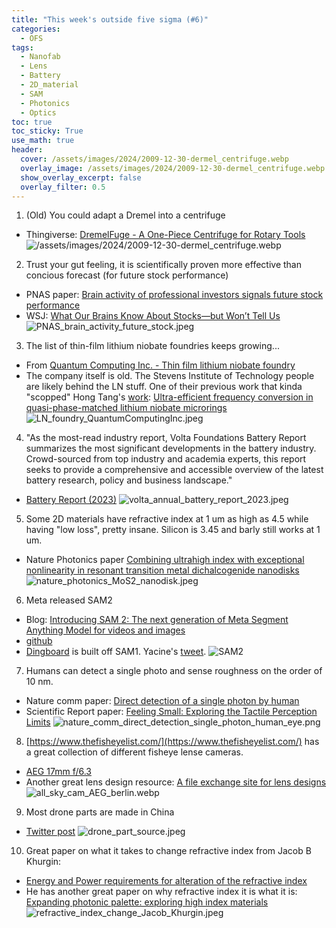 ```yaml
---
title: "This week's outside five sigma (#6)"
categories:
  - OFS
tags:
  - Nanofab
  - Lens
  - Battery
  - 2D_material
  - SAM
  - Photonics
  - Optics
toc: true
toc_sticky: True
use_math: true
header:
  cover: /assets/images/2024/2009-12-30-dermel_centrifuge.webp
  overlay_image: /assets/images/2024/2009-12-30-dermel_centrifuge.webp
  show_overlay_excerpt: false
  overlay_filter: 0.5
---
```



1. (Old) You could adapt a Dremel into a centrifuge
- Thingiverse: [DremelFuge - A One-Piece Centrifuge for Rotary Tools](https://www.thingiverse.com/thing:1483)
![/assets/images/2024/2009-12-30-dermel_centrifuge.webp](/assets/images/2024/2009-12-30-dermel_centrifuge.webp)


2. Trust your gut feeling, it is scientifically proven more effective than concious forecast (for future stock performance) 
- PNAS paper: [Brain activity of professional investors signals future stock performance](https://www.pnas.org/doi/abs/10.1073/pnas.2307982121)
- WSJ: [What Our Brains Know About Stocks—but Won’t Tell Us](https://www.wsj.com/finance/investing/what-our-brains-know-about-stocksbut-wont-tell-us-880d5d72)
![PNAS_brain_activity_future_stock.jpeg](/assets/images/2024/PNAS_brain_activity_future_stock.jpeg)


3. The list of thin-film lithium niobate foundries keeps growing...
- From [Quantum Computing Inc. - Thin film lithium niobate foundry](https://quantumcomputinginc.com/technology/thin-film-lithium-niobate-foundry)
- The company itself is old. The Stevens Institute of Technology people are likely behind the LN stuff. One of their previous work that kinda "scopped" Hong Tang's [work](https://opg.optica.org/optica/fulltext.cfm?uri=optica-6-12-1455&id=423402): [Ultra-efficient frequency conversion in quasi-phase-matched lithium niobate microrings](https://opg.optica.org/optica/fulltext.cfm?uri=optica-6-9-1244&id=420689)
![LN_foundry_QuantumComputingInc.jpeg](/assets/images/2024/LN_foundry_QuantumComputingInc.jpeg)


4. "As the most-read industry report, Volta Foundations Battery Report summarizes the most significant developments in the battery industry. Crowd-sourced from top industry and academia experts, this report seeks to provide a comprehensive and accessible overview of the latest battery research, policy and business landscape."
- [Battery Report (2023)](https://volta.foundation/battery-report)
![volta_annual_battery_report_2023.jpeg](/assets/images/2024/volta_annual_battery_report_2023.jpeg)



5. Some 2D materials have refractive index at 1 um as high as 4.5 while having "low loss", pretty insane. Silicon is 3.45 and barly still works at 1 um.
- Nature Photonics paper [Combining ultrahigh index with exceptional nonlinearity in resonant transition metal dichalcogenide nanodisks](https://www.nature.com/articles/s41566-024-01444-9)
![nature_photonics_MoS2_nanodisk.jpeg](/assets/images/2024/nature_photonics_MoS2_nanodisk.jpeg)


6. Meta released SAM2
- Blog: [Introducing SAM 2: The next generation of Meta Segment Anything Model for videos and images](https://ai.meta.com/blog/segment-anything-2/)
- [github](https://github.com/facebookresearch/segment-anything-2)
- [Dingboard](https://dingboard.com/) is built off SAM1. Yacine's [tweet](https://x.com/yacineMTB/status/1818285294728470897).
![SAM2](/assets/images/2024/SAM2.png)

7. Humans can detect a single photo and sense roughness on the order of 10 nm.
- Nature comm paper: [Direct detection of a single photon by human](https://www.nature.com/articles/ncomms12172)
- Scientific Report paper: [Feeling Small: Exploring the Tactile Perception Limits](https://www.nature.com/articles/srep02617)
![nature_comm_direct_detection_single_photon_human_eye.png](/assets/images/2024/nature_comm_direct_detection_single_photon_human_eye.png)



8. [https://www.thefisheyelist.com/](https://www.thefisheyelist.com/) has a great collection of different fisheye lense cameras.
- [AEG 17mm f/6.3](https://www.thefisheyelist.com/lens/aeg-17mm-fisheye/)
- Another great lens design resource: [A file exchange site for lens designs](https://www.lens-designs.com/)
![all_sky_cam_AEG_berlin.webp](/assets/images/2024/all_sky_cam_AEG_berlin.webp)


9. Most drone parts are made in China
- [Twitter post](https://x.com/RayWangTaiwan/status/1818625687697473591)
![drone_part_source.jpeg](/assets/images/2024/drone_part_source.jpeg)


10. Great paper on what it takes to change refractive index from Jacob B Khurgin:
- [Energy and Power requirements for alteration of the refractive index](https://arxiv.org/abs/2308.16011)
- He has another great paper on why refractive index it is what it is: [Expanding photonic palette: exploring high index materials](https://arxiv.org/abs/2112.01205)
![refractive_index_change_Jacob_Khurgin.jpeg](/assets/images/2024/refractive_index_change_Jacob_Khurgin.jpeg)


